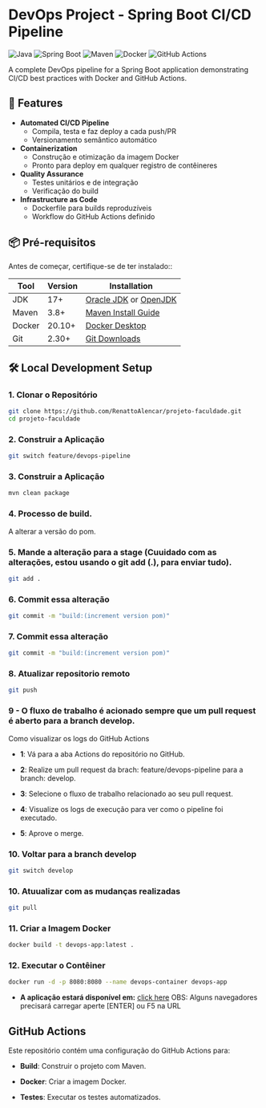 # DevOps Project - Spring Boot CI/CD Pipeline  

![Java](https://img.shields.io/badge/Java-17-red?logo=openjdk)
![Spring Boot](https://img.shields.io/badge/Spring_Boot-3.1-green?logo=spring)
![Maven](https://img.shields.io/badge/Maven-3.8-blue?logo=apache-maven)
![Docker](https://img.shields.io/badge/Docker-✔-blue?logo=docker)
![GitHub Actions](https://img.shields.io/badge/GitHub_Actions-✔-2088FF?logo=github-actions)

A complete DevOps pipeline for a Spring Boot application demonstrating CI/CD best practices with Docker and GitHub Actions.

## 🚀 Features

- **Automated CI/CD Pipeline**
  - Compila, testa e faz deploy a cada push/PR
  - Versionamento semântico automático
- **Containerization**
  - Construção e otimização da imagem Docker
  - Pronto para deploy em qualquer registro de contêineres
- **Quality Assurance**
  - Testes unitários e de integração
  - Verificação do build
- **Infrastructure as Code**
  - Dockerfile para builds reproduzíveis
  - Workflow do GitHub Actions definido

## 📦 Pré-requisitos

Antes de começar, certifique-se de ter instalado::

| Tool | Version | Installation |
|------|---------|--------------|
| JDK | 17+ | [Oracle JDK](https://www.oracle.com/java/technologies/downloads/) or [OpenJDK](https://openjdk.org/install/) |
| Maven | 3.8+ | [Maven Install Guide](https://maven.apache.org/install.html) |
| Docker | 20.10+ | [Docker Desktop](https://www.docker.com/products/docker-desktop) |
| Git | 2.30+ | [Git Downloads](https://git-scm.com/downloads) |

## 🛠️ Local Development Setup

### 1. Clonar o Repositório
```bash
git clone https://github.com/RenattoAlencar/projeto-faculdade.git
cd projeto-faculdade
```
### 2. Construir a Aplicação
```bash
git switch feature/devops-pipeline
```
### 3. Construir a Aplicação
```bash
mvn clean package
```
### 4. Processo de build.
A alterar a versão do pom.

### 5. Mande a alteração para a stage (Cuuidado com as alterações, estou usando o git add (.), para enviar tudo).
```bash
git add .
```
### 6. Commit essa alteração
```bash
git commit -m "build:(increment version pom)"
```
### 7. Commit essa alteração
```bash
git commit -m "build:(increment version pom)"
```
### 8. Atualizar repositorio remoto
```bash
git push
```
### 9 - O fluxo de trabalho é acionado sempre que um pull request é aberto para a branch develop.
Como visualizar os logs do GitHub Actions

  - **1**: Vá para a aba Actions do repositório no GitHub.

  - **2**: Realize um pull request da brach: feature/devops-pipeline para a branch: develop.

  - **3**:  Selecione o fluxo de trabalho relacionado ao seu pull request.

  - **4**:  Visualize os logs de execução para ver como o pipeline foi executado.
    
  - **5**:  Aprove o merge.

### 10. Voltar para a branch develop
```bash
git switch develop
```
### 10. Atuualizar com as mudanças realizadas
```bash
git pull
```

### 11. Criar a Imagem Docker
```bash
docker build -t devops-app:latest .
```
### 12. Executar o Contêiner
```bash
docker run -d -p 8080:8080 --name devops-container devops-app
```
 - **A aplicação estará disponível em:**
  [click here](http://localhost:8080/register/api/v1/search)
OBS: Alguns navegadores precisará carregar aperte [ENTER] ou F5 na URL

## GitHub Actions

Este repositório contém uma configuração do GitHub Actions para:
    
   - **Build**: Construir o projeto com Maven.
   
   - **Docker**: Criar a imagem Docker.

   - **Testes**: Executar os testes automatizados.


 




